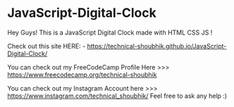 # JavaScript-Digital-Clock

Hey Guys! This is a JavaScript Digital Clock made with HTML CSS JS !

Check out this site HERE: - https://technical-shoubhik.github.io/JavaScript-Digital-Clock/

You can check out my FreeCodeCamp Profile Here >>> https://www.freecodecamp.org/technical-shoubhik

You can check out my Instagram Account here >>> https://www.instagram.com/technical_shoubhik/ Feel free to ask any help :)
